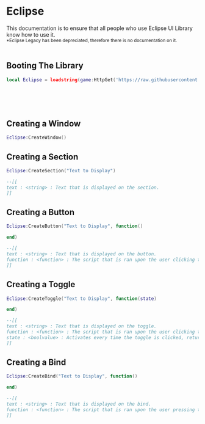 # Eclipse
This documentation is to ensure that all people who use Eclipse UI Library know how to use it.
<br>
<sub>*Eclipse Legacy has been depreciated, therefore there is no documentation on it.</sub>
<br><br>
## Booting The Library
```lua
local Eclipse = loadstring(game:HttpGet('https://raw.githubusercontent.com/EclipseUtilities/Eclipse/main/UI%20Libraries/EclipseUILibrary.lua',true))()
```
<br><br><br>


## Creating a Window

```lua
Eclipse:CreateWindow()
```

## Creating a Section

```lua
Eclipse:CreateSection("Text to Display")

--[[
text : <string> : Text that is displayed on the section.
]]
```

## Creating a Button

```lua
Eclipse:CreateButton("Text to Display", function()

end)

--[[
text : <string> : Text that is displayed on the button.
function : <function> : The script that is ran upon the user clicking the button.
]]
```

## Creating a Toggle


```lua
Eclipse:CreateToggle("Text to Display", function(state)

end)

--[[
text : <string> : Text that is displayed on the toggle.
function : <function> : The script that is ran upon the user clicking the toggle.
state : <boolvalue> : Activates every time the toggle is clicked, returns whether the toggle is set to true or false.
]]
```

## Creating a Bind


```lua
Eclipse:CreateBind("Text to Display", function()

end)

--[[
text : <string> : Text that is displayed on the bind.
function : <function> : The script that is ran upon the user pressing the bound key.
]]
```
